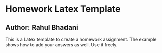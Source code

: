 # Homework  Latex Template
## Author: Rahul Bhadani
This is a Latex template to create a homework assignment. The example shows how to add your answers as well. Use it freely.
